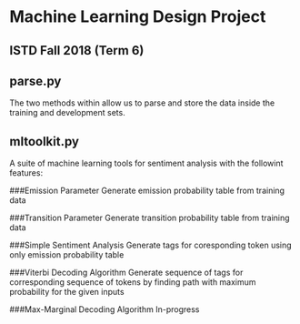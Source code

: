 # Machine Learning Design Project  
## ISTD Fall 2018 (Term 6)
  
## parse.py
The two methods within allow us to parse and store the data inside the training and development sets.  
  
## mltoolkit.py
A suite of machine learning tools for sentiment analysis with the followint features:

###Emission Parameter
Generate emission probability table from training data

###Transition Parameter
Generate transition probability table from training data

###Simple Sentiment Analysis
Generate tags for coresponding token using only emission probability table

###Viterbi Decoding Algorithm
Generate sequence of tags for corresponding sequence of tokens by finding path with maximum probability for the given inputs

###Max-Marginal Decoding Algorithm
In-progress
